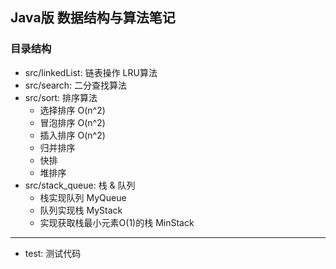 ## Java版 数据结构与算法笔记

### 目录结构
- src/linkedList: 链表操作 LRU算法
- src/search: 二分查找算法
- src/sort: 排序算法
  - 选择排序 O(n^2)
  - 冒泡排序 O(n^2)
  - 插入排序 O(n^2)
  - 归并排序
  - 快排
  - 堆排序
- src/stack_queue: 栈 & 队列
  - 栈实现队列 MyQueue
  - 队列实现栈 MyStack
  - 实现获取栈最小元素O(1)的栈 MinStack
----
- test: 测试代码